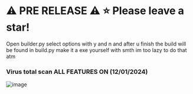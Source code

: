 # ⚠ **PRE** RELEASE ⚠ ⭐ **Please leave a star!**

Open builder.py select options with y and n and after u finish the build will be found in build.py make it a exe yourself with smth im too lazy to do that atm

### Virus total scan ALL FEATURES ON (12/01/2024)

![image](https://i.imgur.com/pUhKqXR.png)
